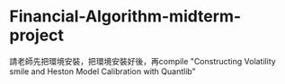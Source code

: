# Financial-Algorithm-midterm-project

請老師先把環境安裝，把環境安裝好後，再compile "Constructing Volatility smile and Heston Model Calibration with Quantlib"
